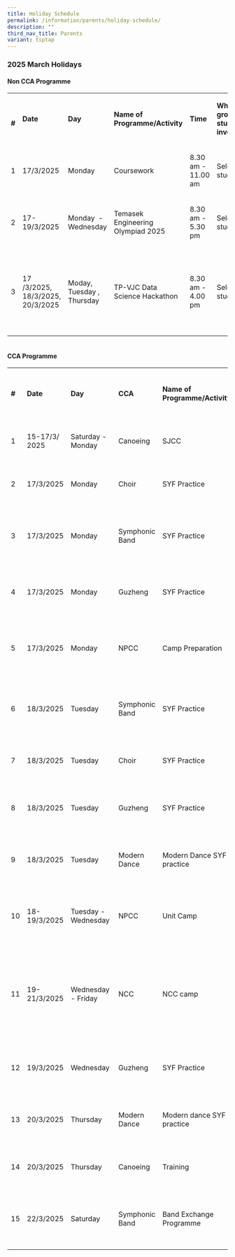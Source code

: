 ```yaml
---
title: Holiday Schedule
permalink: /information/parents/holiday-schedule/
description: ""
third_nav_title: Parents
variant: tiptap
---
```

<h3><strong>2025 March Holidays</strong></h3>
<h4><strong>Non CCA Programme</strong></h4>
<table style="minWidth: 200px">
<colgroup>
<col>
<col>
<col>
<col>
<col>
<col>
<col>
<col>
</colgroup>
<tbody>
<tr>
<td rowspan="1" colspan="1">
<p><strong><br>#</strong>
</p>
</td>
<td rowspan="1" colspan="1">
<p><strong>Date</strong>
</p>
</td>
<td rowspan="1" colspan="1">
<p><strong>Day</strong>
</p>
</td>
<td rowspan="1" colspan="1">
<p><strong>Name of Programme/Activity</strong>
</p>
</td>
<td rowspan="1" colspan="1">
<p><strong>Time</strong>
</p>
</td>
<td rowspan="1" colspan="1">
<p><strong>Which group of students involved</strong>
</p>
</td>
<td rowspan="1" colspan="1">
<p><strong>List of Teachers Involved</strong>
</p>
</td>
<td rowspan="1" colspan="1">
<p><strong><br>Venue</strong>
</p>
</td>
</tr>
<tr>
<td rowspan="1" colspan="1">
<p>1</p>
</td>
<td rowspan="1" colspan="1">
<p>17/3/2025</p>
</td>
<td rowspan="1" colspan="1">
<p>Monday</p>
</td>
<td rowspan="1" colspan="1">
<p>Coursework</p>
</td>
<td rowspan="1" colspan="1">
<p>8.30 am - 11.00 am</p>
</td>
<td rowspan="1" colspan="1">
<p>Selected students&nbsp;</p>
</td>
<td rowspan="1" colspan="1">
<p>Soraya</p>
</td>
<td rowspan="1" colspan="1">
<p>Comp Lab 3</p>
</td>
</tr>
<tr>
<td rowspan="1" colspan="1">
<p>2</p>
</td>
<td rowspan="1" colspan="1">
<p>17- 19/3/2025</p>
</td>
<td rowspan="1" colspan="1">
<p>Monday&nbsp; - Wednesday</p>
</td>
<td rowspan="1" colspan="1">
<p>Temasek Engineering Olympiad 2025</p>
</td>
<td rowspan="1" colspan="1">
<p>8.30 am - 5.30&nbsp; pm</p>
</td>
<td rowspan="1" colspan="1">
<p>Selected&nbsp; students</p>
</td>
<td rowspan="1" colspan="1">
<p>Justin Thong</p>
</td>
<td rowspan="1" colspan="1">
<p>Temasek Polytechnic</p>
</td>
</tr>
<tr>
<td rowspan="1" colspan="1">
<p>3</p>
</td>
<td rowspan="1" colspan="1">
<p>17 /3/2025, 18/3/2025, 20/3/2025</p>
</td>
<td rowspan="1" colspan="1">
<p>Moday, Tuesday , Thursday</p>
</td>
<td rowspan="1" colspan="1">
<p>TP-VJC Data Science Hackathon</p>
</td>
<td rowspan="1" colspan="1">
<p>8.30 am - 4.00 pm</p>
</td>
<td rowspan="1" colspan="1">
<p>Selected&nbsp; students</p>
</td>
<td rowspan="1" colspan="1">
<p>Justin Thong</p>
</td>
<td rowspan="1" colspan="1">
<p>17- 18 March - Victoria Junior College
<br>20/3/2025 - Temasek Polytehcnic</p>
</td>
</tr>
</tbody>
</table>
<h4><br><strong>CCA Programme</strong></h4>
<table style="minWidth: 225px">
<colgroup>
<col>
<col>
<col>
<col>
<col>
<col>
<col>
<col>
<col>
</colgroup>
<tbody>
<tr>
<td rowspan="1" colspan="1">
<p><strong>#</strong>
</p>
</td>
<td rowspan="1" colspan="1">
<p><strong>Date</strong>
</p>
</td>
<td rowspan="1" colspan="1">
<p><strong>Day</strong>
</p>
</td>
<td rowspan="1" colspan="1">
<p><strong>CCA</strong>
</p>
</td>
<td rowspan="1" colspan="1">
<p><strong>Name of Programme/Activity</strong>
</p>
</td>
<td rowspan="1" colspan="1">
<p><strong>Time</strong>
</p>
</td>
<td rowspan="1" colspan="1">
<p><strong>Which group of students involved</strong>
</p>
</td>
<td rowspan="1" colspan="1">
<p><strong>List of Teachers Involved</strong>
</p>
</td>
<td rowspan="1" colspan="1">
<p><strong>Venue</strong>
</p>
</td>
</tr>
<tr>
<td rowspan="1" colspan="1">
<p>1</p>
</td>
<td rowspan="1" colspan="1">
<p>15-17/3/ 2025</p>
</td>
<td rowspan="1" colspan="1">
<p>Saturday - Monday</p>
</td>
<td rowspan="1" colspan="1">
<p>Canoeing</p>
</td>
<td rowspan="1" colspan="1">
<p>SJCC</p>
</td>
<td rowspan="1" colspan="1">
<p>8.00 am - 5.00 pm</p>
</td>
<td rowspan="1" colspan="1">
<p>All students</p>
</td>
<td rowspan="1" colspan="1">
<p>Dolly Khoo&nbsp; / Nicholas Ong</p>
</td>
<td rowspan="1" colspan="1">
<p>MacRitchie Reservoir</p>
</td>
</tr>
<tr>
<td rowspan="1" colspan="1">
<p>2</p>
</td>
<td rowspan="1" colspan="1">
<p>17/3/2025</p>
</td>
<td rowspan="1" colspan="1">
<p>Monday</p>
</td>
<td rowspan="1" colspan="1">
<p>Choir</p>
</td>
<td rowspan="1" colspan="1">
<p>SYF Practice</p>
</td>
<td rowspan="1" colspan="1">
<p>8.00 am - 11.00 am</p>
</td>
<td rowspan="1" colspan="1">
<p>All students</p>
</td>
<td rowspan="1" colspan="1">
<p>Evangeline Lim</p>
</td>
<td rowspan="1" colspan="1">
<p>AVT</p>
</td>
</tr>
<tr>
<td rowspan="1" colspan="1">
<p>3</p>
</td>
<td rowspan="1" colspan="1">
<p>17/3/2025</p>
</td>
<td rowspan="1" colspan="1">
<p>Monday</p>
</td>
<td rowspan="1" colspan="1">
<p>Symphonic Band</p>
</td>
<td rowspan="1" colspan="1">
<p>SYF Practice</p>
</td>
<td rowspan="1" colspan="1">
<p>8.00 am&nbsp; - 5.00 pm</p>
</td>
<td rowspan="1" colspan="1">
<p>Selected students participating in SYF</p>
</td>
<td rowspan="1" colspan="1">
<p>Nurul Ain / Nooraini</p>
</td>
<td rowspan="1" colspan="1">
<p>Music Room / Band Room / Classroom</p>
</td>
</tr>
<tr>
<td rowspan="1" colspan="1">
<p>4</p>
</td>
<td rowspan="1" colspan="1">
<p>17/3/2025</p>
</td>
<td rowspan="1" colspan="1">
<p>Monday</p>
</td>
<td rowspan="1" colspan="1">
<p>Guzheng</p>
</td>
<td rowspan="1" colspan="1">
<p>SYF Practice</p>
</td>
<td rowspan="1" colspan="1">
<p>9.00 am - 12.00 pm</p>
</td>
<td rowspan="1" colspan="1">
<p>Selected students participating in SYF</p>
</td>
<td rowspan="1" colspan="1">
<p>Marilyn Foo</p>
</td>
<td rowspan="1" colspan="1">
<p>Hall</p>
</td>
</tr>
<tr>
<td rowspan="1" colspan="1">
<p>5</p>
</td>
<td rowspan="1" colspan="1">
<p>17/3/2025</p>
</td>
<td rowspan="1" colspan="1">
<p>Monday</p>
</td>
<td rowspan="1" colspan="1">
<p>NPCC</p>
</td>
<td rowspan="1" colspan="1">
<p>Camp Preparation</p>
</td>
<td rowspan="1" colspan="1">
<p>8.00 am - 3.00 pm</p>
</td>
<td rowspan="1" colspan="1">
<p>Sec 4 cadets</p>
</td>
<td rowspan="1" colspan="1">
<p>Tay Ee Teng, Tan Wei Zhi, Teo Shu De</p>
</td>
<td rowspan="1" colspan="1">
<p>D1-1, D1-2, D1-3, Atrium, Parade Square</p>
</td>
</tr>
<tr>
<td rowspan="1" colspan="1">
<p>6</p>
</td>
<td rowspan="1" colspan="1">
<p>18/3/2025</p>
</td>
<td rowspan="1" colspan="1">
<p>Tuesday</p>
</td>
<td rowspan="1" colspan="1">
<p>Symphonic Band</p>
</td>
<td rowspan="1" colspan="1">
<p>SYF Practice</p>
</td>
<td rowspan="1" colspan="1">
<p>8.00 am - 5.00 pm</p>
</td>
<td rowspan="1" colspan="1">
<p>Selected students participating in SYF</p>
</td>
<td rowspan="1" colspan="1">
<p>&nbsp;Alvin Ho&nbsp; / Rohasliza</p>
</td>
<td rowspan="1" colspan="1">
<p>Music Room / Band Room / Classroom</p>
</td>
</tr>
<tr>
<td rowspan="1" colspan="1">
<p>7</p>
</td>
<td rowspan="1" colspan="1">
<p>18/3/2025</p>
</td>
<td rowspan="1" colspan="1">
<p>Tuesday</p>
</td>
<td rowspan="1" colspan="1">
<p>Choir</p>
</td>
<td rowspan="1" colspan="1">
<p>SYF Practice</p>
</td>
<td rowspan="1" colspan="1">
<p>8,00 am - 1.00 pm</p>
</td>
<td rowspan="1" colspan="1">
<p>All students</p>
</td>
<td rowspan="1" colspan="1">
<p>Evangeline Lim</p>
</td>
<td rowspan="1" colspan="1">
<p>AVT</p>
</td>
</tr>
<tr>
<td rowspan="1" colspan="1">
<p>8</p>
</td>
<td rowspan="1" colspan="1">
<p>18/3/2025</p>
</td>
<td rowspan="1" colspan="1">
<p>Tuesday</p>
</td>
<td rowspan="1" colspan="1">
<p>Guzheng</p>
</td>
<td rowspan="1" colspan="1">
<p>SYF Practice</p>
</td>
<td rowspan="1" colspan="1">
<p>9.00 am - 12.00 pm</p>
</td>
<td rowspan="1" colspan="1">
<p>Selected students participating in SYF</p>
</td>
<td rowspan="1" colspan="1">
<p>&nbsp;Sng Gek Hoon</p>
</td>
<td rowspan="1" colspan="1">
<p>Harmony Room / Synergy Room</p>
</td>
</tr>
<tr>
<td rowspan="1" colspan="1">
<p>9</p>
</td>
<td rowspan="1" colspan="1">
<p>18/3/2025</p>
</td>
<td rowspan="1" colspan="1">
<p>Tuesday</p>
</td>
<td rowspan="1" colspan="1">
<p>Modern Dance</p>
</td>
<td rowspan="1" colspan="1">
<p>Modern Dance SYF practice</p>
</td>
<td rowspan="1" colspan="1">
<p>1.00 pm - 5.00 pm</p>
</td>
<td rowspan="1" colspan="1">
<p>Selected students participating in SYF</p>
</td>
<td rowspan="1" colspan="1">
<p>Jasmine Pang</p>
</td>
<td rowspan="1" colspan="1">
<p>Hall</p>
</td>
</tr>
<tr>
<td rowspan="1" colspan="1">
<p>10</p>
</td>
<td rowspan="1" colspan="1">
<p>18-19/3/2025</p>
</td>
<td rowspan="1" colspan="1">
<p>Tuesday -Wednesday</p>
</td>
<td rowspan="1" colspan="1">
<p>NPCC</p>
</td>
<td rowspan="1" colspan="1">
<p>Unit Camp</p>
</td>
<td rowspan="1" colspan="1">
<p>8.00 am -&nbsp; 5.00 pm</p>
</td>
<td rowspan="1" colspan="1">
<p>All cadets</p>
</td>
<td rowspan="1" colspan="1">
<p>Tay Ee Teng, Tan Wei Zhi, Teo Shu De</p>
</td>
<td rowspan="1" colspan="1">
<p>D1-1, D1-2, D1-3, Atrium, Parade Square</p>
</td>
</tr>
<tr>
<td rowspan="1" colspan="1">
<p>11</p>
</td>
<td rowspan="1" colspan="1">
<p>19- 21/3/2025</p>
</td>
<td rowspan="1" colspan="1">
<p>Wednesday&nbsp; - Friday</p>
</td>
<td rowspan="1" colspan="1">
<p>NCC</p>
</td>
<td rowspan="1" colspan="1">
<p>NCC camp</p>
</td>
<td rowspan="1" colspan="1">
<p>8.30am - 5.30pm (19th to 20th) 8.30am - 1.00 pm (21st)</p>
</td>
<td rowspan="1" colspan="1">
<p>Sec 1 to 3 students; Sec 4 EXCO</p>
</td>
<td rowspan="1" colspan="1">
<p>Christopher Hoan / Goh Hong Fei / Lim Jiehui / Ray Ong</p>
</td>
<td rowspan="1" colspan="1">
<p>Classroom, Hall, ISH and School Field.</p>
</td>
</tr>
<tr>
<td rowspan="1" colspan="1">
<p>12</p>
</td>
<td rowspan="1" colspan="1">
<p>19/3/2025</p>
</td>
<td rowspan="1" colspan="1">
<p>Wednesday</p>
</td>
<td rowspan="1" colspan="1">
<p>Guzheng</p>
</td>
<td rowspan="1" colspan="1">
<p>SYF Practice</p>
</td>
<td rowspan="1" colspan="1">
<p>9.00 am - 12.00 pm</p>
</td>
<td rowspan="1" colspan="1">
<p>Selected students participating in SYF</p>
</td>
<td rowspan="1" colspan="1">
<p>Sng Gek Hoon</p>
</td>
<td rowspan="1" colspan="1">
<p>Hall</p>
</td>
</tr>
<tr>
<td rowspan="1" colspan="1">
<p>13</p>
</td>
<td rowspan="1" colspan="1">
<p>20/3/2025</p>
</td>
<td rowspan="1" colspan="1">
<p>Thursday</p>
</td>
<td rowspan="1" colspan="1">
<p>Modern Dance</p>
</td>
<td rowspan="1" colspan="1">
<p>Modern dance SYF practice</p>
</td>
<td rowspan="1" colspan="1">
<p>8.30 am - 12.30pm</p>
</td>
<td rowspan="1" colspan="1">
<p>Selected students participating in SYF</p>
</td>
<td rowspan="1" colspan="1">
<p>Yap Yee Ling</p>
</td>
<td rowspan="1" colspan="1">
<p>Hall</p>
</td>
</tr>
<tr>
<td rowspan="1" colspan="1">
<p>14</p>
</td>
<td rowspan="1" colspan="1">
<p>20/3/2025</p>
</td>
<td rowspan="1" colspan="1">
<p>Thursday</p>
</td>
<td rowspan="1" colspan="1">
<p>Canoeing</p>
</td>
<td rowspan="1" colspan="1">
<p>Training</p>
</td>
<td rowspan="1" colspan="1">
<p>3.00 pm - 6.00 pm</p>
</td>
<td rowspan="1" colspan="1">
<p>All students</p>
</td>
<td rowspan="1" colspan="1">
<p>Dolly Khoo / Nicholas Ong</p>
</td>
<td rowspan="1" colspan="1">
<p>Bedok Reservoir</p>
</td>
</tr>
<tr>
<td rowspan="1" colspan="1">
<p>15</p>
</td>
<td rowspan="1" colspan="1">
<p>22/3/2025</p>
</td>
<td rowspan="1" colspan="1">
<p>Saturday</p>
</td>
<td rowspan="1" colspan="1">
<p>Symphonic Band</p>
</td>
<td rowspan="1" colspan="1">
<p>Band Exchange Programme</p>
</td>
<td rowspan="1" colspan="1">
<p>8.00 am - 2.00pm</p>
</td>
<td rowspan="1" colspan="1">
<p>Selected students participating in SYF</p>
</td>
<td rowspan="1" colspan="1">
<p>Nurul&nbsp; Ain / Nooraini</p>
</td>
<td rowspan="1" colspan="1">
<p>Music Room / Band Room / Classroom</p>
</td>
</tr>
</tbody>
</table>
<p></p>